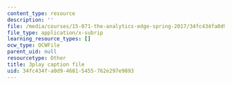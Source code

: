 ```yaml
---
content_type: resource
description: ''
file: /media/courses/15-071-the-analytics-edge-spring-2017/34fc434fa0d946815455762e297e9893_SSzcvj2biAQ.srt
file_type: application/x-subrip
learning_resource_types: []
ocw_type: OCWFile
parent_uid: null
resourcetype: Other
title: 3play caption file
uid: 34fc434f-a0d9-4681-5455-762e297e9893
---
```

